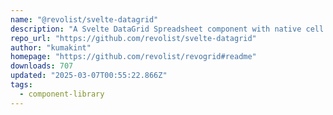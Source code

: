 ```yaml
---
name: "@revolist/svelte-datagrid"
description: "A Svelte DataGrid Spreadsheet component with native cell render support."
repo_url: "https://github.com/revolist/svelte-datagrid"
author: "kumakint"
homepage: "https://github.com/revolist/revogrid#readme"
downloads: 707
updated: "2025-03-07T00:55:22.866Z"
tags: 
  - component-library
---
```

